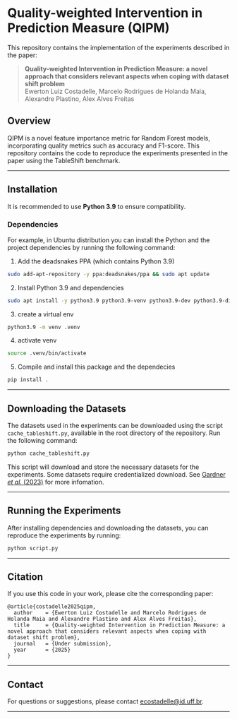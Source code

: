 # Quality-weighted Intervention in Prediction Measure (QIPM)

This repository contains the implementation of the experiments described in the paper:

> **Quality-weighted Intervention in Prediction Measure: a novel approach that considers relevant aspects when coping with dataset shift problem**  
> Ewerton Luiz Costadelle, Marcelo Rodrigues de Holanda Maia, Alexandre Plastino, Alex Alves Freitas  

## Overview

QIPM is a novel feature importance metric for Random Forest models, incorporating quality metrics such as accuracy and F1-score. This repository contains the code to reproduce the experiments presented in the paper using the TableShift benchmark.

---

## Installation

It is recommended to use **Python 3.9** to ensure compatibility.

### Dependencies

For example, in Ubuntu distribution you can install the Python and the project dependencies by running the following command:

1. Add the deadsnakes PPA (which contains Python 3.9)
```bash
sudo add-apt-repository -y ppa:deadsnakes/ppa && sudo apt update
```

2. Install Python 3.9 and dependencies
```bash
sudo apt install -y python3.9 python3.9-venv python3.9-dev python3.9-distutils, build-essential
```

3. create a virtual env
```bash
python3.9 -m venv .venv
```

4. activate venv
```bash
source .venv/bin/activate
```

5. Compile and install this package and the dependecies
```bash
pip install .
```

---

## Downloading the Datasets

The datasets used in the experiments can be downloaded using the script `cache_tableshift.py`, available in the root directory of the repository. Run the following command:

```bash
python cache_tableshift.py
```

This script will download and store the necessary datasets for the experiments. Some datasets require credentialized download. See [Gardner _et al._ (2023)](https://arxiv.org/abs/2312.07577) for more infomation.

---

## Running the Experiments

After installing dependencies and downloading the datasets, you can reproduce the experiments by running:

```bash
python script.py
```

---

## Citation

If you use this code in your work, please cite the corresponding paper:

```
@article{costadelle2025qipm,
  author    = {Ewerton Luiz Costadelle and Marcelo Rodrigues de Holanda Maia and Alexandre Plastino and Alex Alves Freitas},
  title     = {Quality-weighted Intervention in Prediction Measure: a novel approach that considers relevant aspects when coping with dataset shift problem},
  journal   = {Under submission},
  year      = {2025}
}
```

---

## Contact

For questions or suggestions, please contact ecostadelle@id.uff.br.

---